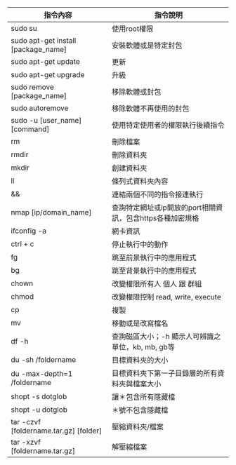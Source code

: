 | 指令內容                                   | 指令說明                               |
| -------------------------------------- | ---------------------------------- |
| sudo su                                | 使用root權限                           |
| sudo apt-get install [package_name]    | 安裝軟體或是特定封包                         |
| sudo apt-get update                    | 更新                                 |
| sudo apt-get upgrade                   | 升級                                 |
| sudo remove [package_name]             | 移除軟體或封包                            |
| sudo autoremove                        | 移除軟體不再使用的封包                        |
| sudo -u [user_name][command]           | 使用特定使用者的權限執行後續指令                   |
| rm                                     | 刪除檔案                               |
| rmdir                                  | 刪除資料夾                              |
| mkdir                                  | 創建資料夾                              |
| ll                                     | 條列式資料夾內容                           |
| &&                                     | 連結兩個不同的指令接連執行                      |
| nmap [ip/domain_name]                  | 查詢特定網址或ip開放的port相關資訊，包含https各種加密規格 |
| ifconfig -a                            | 網卡資訊                               |
| ctrl + c                               | 停止執行中的動作                           |
| fg                                     | 跳至前景執行中的應用程式                       |
| bg                                     | 跳至背景執行中的應用程式                       |
| chown                                  | 改變權限所有人 個人 跟 群組                    |
| chmod                                  | 改變權限控制 read, write, execute        |
| cp                                     | 複製                                 |
| mv                                     | 移動或是改寫檔名                           |
| df -h                                  | 查詢磁區大小；-h 顯示人可辨識之單位，kb, mb, gb等    |
| du -sh /foldername                     | 目標資料夾的大小                           |
| du -max-depth=1 /foldername            | 目標資料夾下第一子目錄層的所有資料夾與檔案大小            |
| shopt -s dotglob                       | 讓＊包含所有隱藏檔                          |
| shopt -u dotglob                       | ＊號不包含隱藏檔                           |
| tar -czvf [foldername.tar.gz] [folder] | 壓縮資料夾/檔案                           |
| tar -xzvf [foldername.tar.gz]          | 解壓縮檔案                              |
